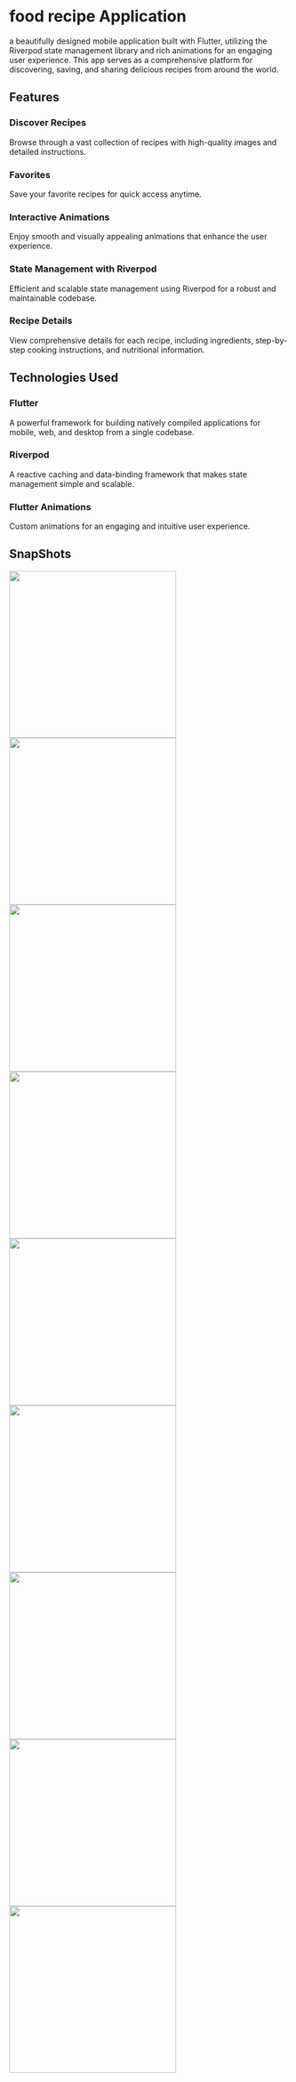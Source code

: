 # food recipe Application

a beautifully designed mobile application built with Flutter, 
utilizing the Riverpod state management library and rich animations
for an engaging user experience. This app serves as a comprehensive platform 
for discovering, saving, and sharing delicious recipes from around the world.

## Features

<h3>Discover Recipes</h3>
<p>Browse through a vast collection of recipes with high-quality images and detailed instructions.</p>
<h3>Favorites</h3>
<p>Save your favorite recipes for quick access anytime.</p>
<h3>Interactive Animations</h3>
<p>Enjoy smooth and visually appealing animations that enhance the user experience.</p>
<h3>State Management with Riverpod</h3>
<p>Efficient and scalable state management using Riverpod for a robust and maintainable codebase.</p>
<h3>Recipe Details</h3>
<p>View comprehensive details for each recipe, including ingredients, step-by-step cooking instructions, and nutritional information.</p>

## Technologies Used

<h3>Flutter</h3>
<p>A powerful framework for building natively compiled applications for mobile, web, and desktop from a single codebase.</p>
<h3>Riverpod</h3>
<p>A reactive caching and data-binding framework that makes state management simple and scalable.</p>
<h3>Flutter Animations</h3>
<p>Custom animations for an engaging and intuitive user experience.</p>

<h2>SnapShots</h2>

<img src="snapshots/1.png" width="300"><img src="snapshots/2.png" width="300">
<img src="snapshots/3.png" width="300"><img src="snapshots/4.png" width="300">
<img src="snapshots/5.png" width="300"><img src="snapshots/6.png" width="300">
<img src="snapshots/7.png" width="300"><img src="snapshots/8.png" width="300">
<img src="snapshots/9.png" width="300">
